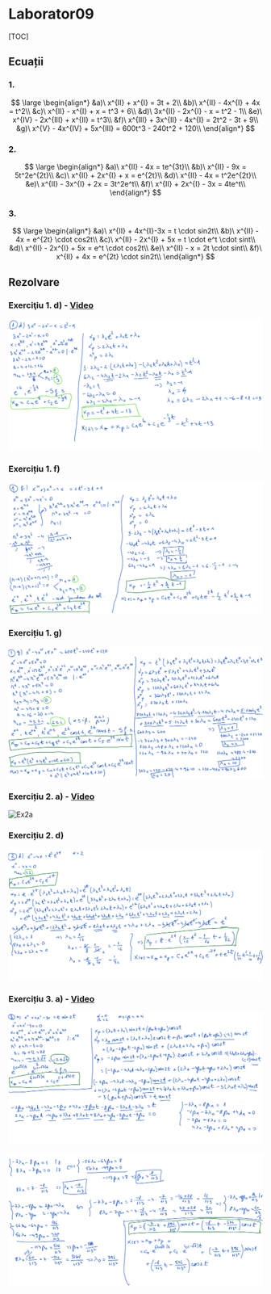 # Laborator09

[TOC]

## Ecuații

### 1.

$$
\large
\begin{align*}
&a)\ x^{II} + x^{I} = 3t + 2\\
&b)\ x^{II} - 4x^{I} + 4x = t^2\\
&c)\ x^{II} - x^{I} + x = t^3 + 6\\
&d)\ 3x^{II} - 2x^{I} - x = t^2 - 1\\
&e)\ x^{IV} - 2x^{III} + x^{II} = t^3\\
&f)\ x^{III} + 3x^{II} - 4x^{I} = 2t^2 - 3t + 9\\
&g)\ x^{V} - 4x^{IV} + 5x^{III} = 600t^3 - 240t^2 + 120\\
\end{align*}
$$

### 2.

$$
\large
\begin{align*}
&a)\ x^{II} - 4x = te^{3t}\\
&b)\ x^{II} - 9x = 5t^2e^{2t}\\
&c)\ x^{II} + 2x^{I} + x = e^{2t}\\
&d)\ x^{II} - 4x = t^2e^{2t}\\
&e)\ x^{II} - 3x^{I} + 2x = 3t^2e^t\\
&f)\ x^{II} + 2x^{I} - 3x = 4te^t\\
\end{align*}
$$

### 3.

$$
\large
\begin{align*}
&a)\ x^{II} + 4x^{I}-3x = t \cdot sin2t\\
&b)\ x^{II} - 4x = e^{2t} \cdot cos2t\\
&c)\ x^{II} - 2x^{I} + 5x = t \cdot e^t \cdot sint\\
&d)\ x^{II} - 2x^{I} + 5x = e^t \cdot cos2t\\
&e)\ x^{II} - x = 2t \cdot sint\\
&f)\ x^{II} + 4x = e^{2t} \cdot sin2t\\
\end{align*}
$$

## Rezolvare

### Exerciţiu 1. d) - [Video](./video/Ex1d.mp4)

![Ex1d](./img/Ex1d.png)

### Exercițiu 1. f)

![Ex1f](./img/Ex1f.png)

### Exercițiu 1. g)

![Ex1g](./img/Ex1g.png)

### Exercițiu 2. a) - [Video](./video/Ex2a.mp4)

![Ex2a](./img/Ex2a.png)

### Exercițiu 2. d)

![Ex2d](./img/Ex2d.png)

### Exercițiu 3. a) - [Video](./video/Ex3a.mp4)

![Ex3a-pag1](./img/Ex3a-pag1.png)

![Ex3a-pag2](./img/Ex3a-pag2.png)

